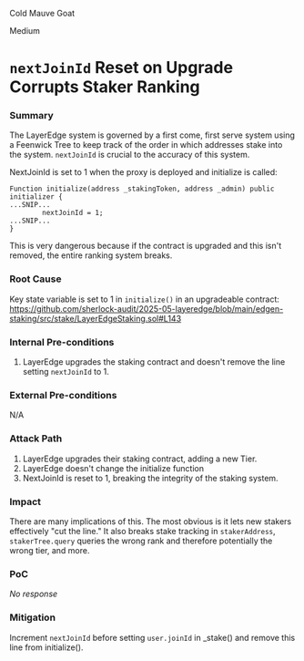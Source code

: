 Cold Mauve Goat

Medium

# `nextJoinId` Reset on Upgrade Corrupts Staker Ranking

### Summary

The LayerEdge system is governed by a first come, first serve system using a Feenwick Tree to keep track of the order in which addresses stake into the system. `nextJoinId` is crucial to the accuracy of this system.

NextJoinId is set to 1 when the proxy is deployed and initialize is called:
```solidity
Function initialize(address _stakingToken, address _admin) public initializer {
...SNIP...
        nextJoinId = 1;
...SNIP...
}
```
This is very dangerous because if the contract is upgraded and this isn't removed, the entire ranking system breaks.

### Root Cause

Key state variable is set to 1 in `initialize()` in an upgradeable contract:
https://github.com/sherlock-audit/2025-05-layeredge/blob/main/edgen-staking/src/stake/LayerEdgeStaking.sol#L143

### Internal Pre-conditions

1. LayerEdge upgrades the staking contract and doesn't remove the line setting `nextJoinId` to 1. 

### External Pre-conditions

N/A

### Attack Path

1. LayerEdge upgrades their staking contract, adding a new Tier.
2. LayerEdge doesn't change the initialize function
3. NextJoinId is reset to 1, breaking the integrity of the staking system.

### Impact

There are many implications of this. The most obvious is it lets new stakers effectively "cut the line." It also breaks stake tracking in `stakerAddress`, `stakerTree.query` queries the wrong rank and therefore potentially the wrong tier, and more.

### PoC

_No response_

### Mitigation

Increment `nextJoinId` before setting `user.joinId` in _stake() and remove this line from initialize().